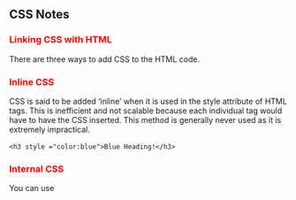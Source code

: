 ## CSS Notes

### Linking CSS with HTML
There are three ways to add CSS to the HTML code.

### Inline CSS
CSS is said to be added ‘inline’ when it is used in the style attribute of HTML tags. This is inefficient and not scalable because each individual tag would have to have the CSS inserted. This method is generally never used as it is extremely impractical.
```
<h3 style ="color:blue">Blue Heading!</h3>
```

### Internal CSS
You can use <style> tags within the <head> of the HTML to define the style of a certain tag. For instance, in the example below, all h3 headings are defined to be blue. This approach is clearly better from using CSS inline because this makes the code less repetitive, easier to read and write, and overall economical.

```
<html>
 <head>
  <style>
   h3 {color: blue;}
  </style>
 </head>
 <body>
   <h3>Internal CSS</h3>
 </body>
</html>

```

### External CSS
CSS is most commonly written in a separate file and linked up with the HTML. The advantage of doing so is that it can be reused by other HTML files, updating it becomes simpler, and web pages can be tailored for different users, browsers, and platforms.

You can do so by writing a self-closing link tag in your HTML head like the following,
it would be better to separate concerns by putting content structure and content stylization in separate files.

Loading a separate CSS file into an HTML page can be accomplished by placing a link element within the head, like so:
```
<link href="styles.css" rel="stylesheet" type="text/css">
```

CSS files comprise a set of rules, each of which consists of a selector (to indicate which elements you are trying to modify), followed by a declaration block that contains a set of properties and those properties’ values.

Cascading style sheets
What exactly does cascading mean?
order matters when creating CSS rules. If there are multiple CSS rules for the same element (and the same property), a hierarchical cascade is responsible for determining which one gets selected and applied to the element.

### Basic three CSS selectors 
CSS rules can select for elements in many different ways. The three basic kinds of selectors are:

type selectors: used to select HTML elements by element name
class selectors: used to select HTML elements by a specific class value
id selectors: used to select an HTML element associated with a specific id value
Using a type selector is as simple as typing the name of the element:
```
/* Change default size of h1 elements */
h1 {
	font-size: 1em;
}
```
Using a class selector is done by placing a . followed by the name of the class value:
```
 <div class="bordered">
     <h1>Using Class Selectors</h1>
     <p>Use Class Selectors to Target Elements with Specific Class Values</p>
   </div>
   //////// CSS
.bordered {
	border: 2px solid black;
}
```

Using an id selector is done by placing a # followed by the id value:

```
<h1 id="aboutIdSelectors">
     Use Id Selectors to Target an Element with a Specific Id Value
   </h1>
/////// CSS
#aboutIdSelectors {
	font-size: 2em;
  border: 5px dashed blue;
  font-style: italic;
}
```
In the case where two (or more) selectors target the same element and property, the cascade will select which property to apply based on its importance. id selectors are the most important, followed by class selectors, and finally, type selectors.

### Selecting multiple elements 
To select multiple elements, separate the selectors by commas, like so:
```
h1, p {
  border: 1px solid black;
}

/* Selecting styles to be applied to several classes */
.ingredientsList, .instructionsList {
  font-size: 1.2em;
}

/* Using multiple kinds of selectors*/
h3, .red, #redElement{
  color: red;
}
```

### Selecting nested elements 
To select for only the children of a certain parent element, you must indicate the parent element and then the child element, with a > bracket in between them.
```
/* select only for h1 elements within div's */
div > h1 {
  border-bottom: 1px solid black;
}

div > div > p {
  border-bottom: 1px solid black;
}
```


### CSS Box Model

![MyImage](images/CSS-Box-Model.png)